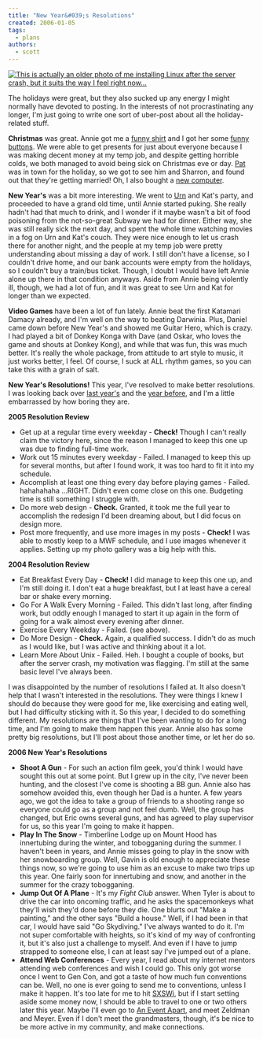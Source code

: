 ```yaml
---
title: "New Year&#039;s Resolutions"
created: 2006-01-05
tags:
  - plans
authors:
  - scott
---
```


[![This is actually an older photo of me installing Linux after the server crash, but it suits the way I feel right now...](/images/IMG_0324.JPG)](http://www.spaceninja.local/gallery/blog-photos/IMG_0324.JPG)

The holidays were great, but they also sucked up any energy I might normally have devoted to posting. In the interests of not procrastinating any longer, I'm just going to write one sort of uber-post about all the holiday-related stuff.

**Christmas** was great. Annie got me a [funny shirt](http://www.spaceninja.local/gallery/blog-photos/ashardasican.jpg) and I got her some [funny buttons](http://www.spaceninja.local/gallery/blog-photos/crafty.jpg). We were able to get presents for just about everyone because I was making decent money at my temp job, and despite getting horrible colds, we both managed to avoid being sick on Christmas eve or day. [Pat](http://journal.toddsville.com/) was in town for the holiday, so we got to see him and Sharron, and found out that they're getting married! Oh, I also bought a [new computer](http://www.spaceninja.local/gallery/blog-photos/powerbook15front.jpg).

**New Year's** was a bit more interesting. We went to [Urn](http://www.alt3t.net/blog/) and Kat's party, and proceeded to have a grand old time, until Annie started puking. She really hadn't had that much to drink, and I wonder if it maybe wasn't a bit of food poisoning from the not-so-great Subway we had for dinner. Either way, she was still really sick the next day, and spent the whole time watching movies in a fog on Urn and Kat's couch. They were nice enough to let us crash there for another night, and the people at my temp job were pretty understanding about missing a day of work. I still don't have a license, so I couldn't drive home, and our bank accounts were empty from the holidays, so I couldn't buy a train/bus ticket. Though, I doubt I would have left Annie alone up there in that condition anyways. Aside from Annie being violently ill, though, we had a lot of fun, and it was great to see Urn and Kat for longer than we expected.

**Video Games** have been a lot of fun lately. Annie beat the first Katamari Damacy already, and I'm well on the way to beating Darwinia. Plus, Daniel came down before New Year's and showed me Guitar Hero, which is crazy. I had played a bit of Donkey Konga with Dave (and Oskar, who loves the game and shouts at Donkey Kong), and while that was fun, this was much better. It's really the whole package, from attitude to art style to music, it just works better, I feel. Of course, I suck at ALL rhythm games, so you can take this with a grain of salt.

**New Year's Resolutions!** This year, I've resolved to make better resolutions. I was looking back over [last year's](/2005/01/new-years/) and the [year before](/2004/01/new-years-resolutions/), and I'm a little embarrassed by how boring they are.

**2005 Resolution Review**

- Get up at a regular time every weekday - **Check!** Though I can't really claim the victory here, since the reason I managed to keep this one up was due to finding full-time work.
- Work out 15 minutes every weekday - Failed. I managed to keep this up for several months, but after I found work, it was too hard to fit it into my schedule.
- Accomplish at least one thing every day before playing games - Failed. hahahahaha ...RIGHT. Didn't even come close on this one. Budgeting time is still something I struggle with.
- Do more web design - **Check.** Granted, it took me the full year to accomplish the redesign I'd been dreaming about, but I did focus on design more.
- Post more frequently, and use more images in my posts - **Check!** I was able to mostly keep to a MWF schedule, and I use images whenever it applies. Setting up my photo gallery was a big help with this.

**2004 Resolution Review**

- Eat Breakfast Every Day - **Check!** I did manage to keep this one up, and I'm still doing it. I don't eat a huge breakfast, but I at least have a cereal bar or shake every morning.
- Go For A Walk Every Morning - Failed. This didn't last long, after finding work, but oddly enough I managed to start it up again in the form of going for a walk almost every evening after dinner.
- Exercise Every Weekday - Failed. (see above).
- Do More Design - **Check.** Again, a qualified success. I didn't do as much as I would like, but I was active and thinking about it a lot.
- Learn More About Unix - Failed. Heh. I bought a couple of books, but after the server crash, my motivation was flagging. I'm still at the same basic level I've always been.

I was disappointed by the number of resolutions I failed at. It also doesn't help that I wasn't interested in the resolutions. They were things I knew I should do because they were good for me, like exercising and eating well, but I had difficulty sticking with it. So this year, I decided to do something different. My resolutions are things that I've been wanting to do for a long time, and I'm going to make them happen this year. Annie also has some pretty big resolutions, but I'll post about those another time, or let her do so.

**2006 New Year's Resolutions**

- **Shoot A Gun** - For such an action film geek, you'd think I would have sought this out at some point. But I grew up in the city, I've never been hunting, and the closest I've come is shooting a BB gun. Annie also has somehow avoided this, even though her Dad is a hunter. A few years ago, we got the idea to take a group of friends to a shooting range so everyone could go as a group and not feel dumb. Well, the group has changed, but Eric owns several guns, and has agreed to play supervisor for us, so this year I'm going to make it happen.
- **Play In The Snow** - Timberline Lodge up on Mount Hood has innertubing during the winter, and tobogganing during the summer. I haven't been in years, and Annie misses going to play in the snow with her snowboarding group. Well, Gavin is old enough to appreciate these things now, so we're going to use him as an excuse to make two trips up this year. One fairly soon for innertubing and snow, and another in the summer for the crazy tobogganing.
- **Jump Out Of A Plane** - It's my _Fight Club_ answer. When Tyler is about to drive the car into oncoming traffic, and he asks the spacemonkeys what they'll wish they'd done before they die. One blurts out "Make a painting," and the other says "Build a house." Well, if I had been in that car, I would have said "Go Skydiving." I've always wanted to do it. I'm not super comfortable with heights, so it's kind of my way of confronting it, but it's also just a challenge to myself. And even if I have to jump strapped to someone else, I can at least say I've jumped out of a plane.
- **Attend Web Conferences** - Every year, I read about my internet mentors attending web conferences and wish I could go. This only got worse once I went to Gen Con, and got a taste of how much fun conventions can be. Well, no one is ever going to send me to conventions, unless I make it happen. It's too late for me to hit [SXSWi](http://2006.sxsw.com/interactive/), but if I start setting aside some money now, I should be able to travel to one or two others later this year. Maybe I'll even go to [An Event Apart](http://www.aneventapart.com/), and meet Zeldman and Meyer. Even if I don't meet the grandmasters, though, it's be nice to be more active in my community, and make connections.
